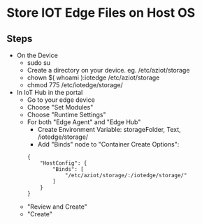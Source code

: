 # Store IOT Edge Files on Host OS

## Steps
- On the Device
  - sudo su
  - Create a directory on your device. eg. /etc/aziot/storage
  - chown $( whoami ):iotedge /etc/aziot/storage
  - chmod 775 /etc/iotedge/storage/
- In IoT Hub in the portal
  - Go to your edge device
  - Choose "Set Modules"
  - Choose "Runtime Settings"
  - For both "Edge Agent" and "Edge Hub"
    - Create Environment Variable: storageFolder, Text, /iotedge/storage/
    - Add "Binds" node to "Container Create Options":
    ```
    {
        "HostConfig": {
            "Binds": [
                "/etc/aziot/storage/:/iotedge/storage/"
            ]
        }
    }
    ```
  - "Review and Create"
  - "Create"
